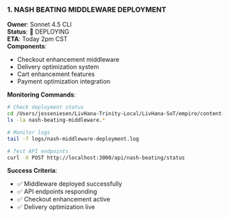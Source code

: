 ### 1. NASH BEATING MIDDLEWARE DEPLOYMENT

**Owner**: Sonnet 4.5 CLI  
**Status**: 🔴 DEPLOYING  
**ETA**: Today 2pm CST  
**Components**:

- Checkout enhancement middleware
- Delivery optimization system
- Cart enhancement features
- Payment optimization integration

**Monitoring Commands**:

```bash
# Check deployment status
cd /Users/jesseniesen/LivHana-Trinity-Local/LivHana-SoT/empire/content-engine
ls -la nash-beating-middleware.*

# Monitor logs
tail -f logs/nash-middleware-deployment.log

# Test API endpoints
curl -X POST http://localhost:3000/api/nash-beating/status
```

**Success Criteria**:

- ✅ Middleware deployed successfully
- ✅ API endpoints responding
- ✅ Checkout enhancement active
- ✅ Delivery optimization live
